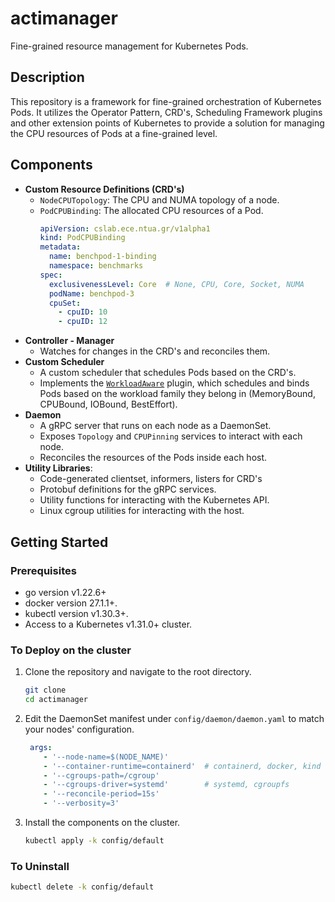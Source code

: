 # actimanager

Fine-grained resource management for Kubernetes Pods.

## Description

This repository is a framework for fine-grained orchestration of Kubernetes Pods. It utilizes the Operator Pattern, CRD's, Scheduling Framework plugins and other extension points of Kubernetes to provide a solution for managing the CPU resources of Pods at a fine-grained level.

## Components

- **Custom Resource Definitions (CRD's)**
    - `NodeCPUTopology`: The CPU and NUMA topology of a node.
    - `PodCPUBinding`: The allocated CPU resources of a Pod.
      ```yaml
      apiVersion: cslab.ece.ntua.gr/v1alpha1
      kind: PodCPUBinding
      metadata:
        name: benchpod-1-binding
        namespace: benchmarks
      spec:
        exclusivenessLevel: Core  # None, CPU, Core, Socket, NUMA
        podName: benchpod-3
        cpuSet:
          - cpuID: 10
          - cpuID: 12
      ```
- **Controller - Manager**
    - Watches for changes in the CRD's and reconciles them.
- **Custom Scheduler**
  - A custom scheduler that schedules Pods based on the CRD's.
  - Implements the [`WorkloadAware`](internal/app/scheduler/workloadaware) plugin, which schedules and binds Pods based on the workload family they belong in (MemoryBound, CPUBound, IOBound, BestEffort).
- **Daemon**
    - A gRPC server that runs on each node as a DaemonSet.
    - Exposes `Topology` and `CPUPinning` services to interact with each node.
    - Reconciles the resources of the Pods inside each host.
- **Utility Libraries**:
    - Code-generated clientset, informers, listers for CRD's
    - Protobuf definitions for the gRPC services.
    - Utility functions for interacting with the Kubernetes API.
    - Linux cgroup utilities for interacting with the host.


## Getting Started

### Prerequisites
- go version v1.22.6+
- docker version 27.1.1+.
- kubectl version v1.30.3+.
- Access to a Kubernetes v1.31.0+ cluster.

### To Deploy on the cluster

1. Clone the repository and navigate to the root directory.

    ```sh
    git clone
    cd actimanager
    ```
2. Edit the DaemonSet manifest under `config/daemon/daemon.yaml` to match your nodes' configuration.
    
    ```yaml
     args:
        - '--node-name=$(NODE_NAME)'
        - '--container-runtime=containerd'  # containerd, docker, kind
        - '--cgroups-path=/cgroup'
        - '--cgroups-driver=systemd'        # systemd, cgroupfs
        - '--reconcile-period=15s'
        - '--verbosity=3'
    ```
3. Install the components on the cluster.

    ```sh
    kubectl apply -k config/default
    ```

### To Uninstall

```sh
kubectl delete -k config/default
```